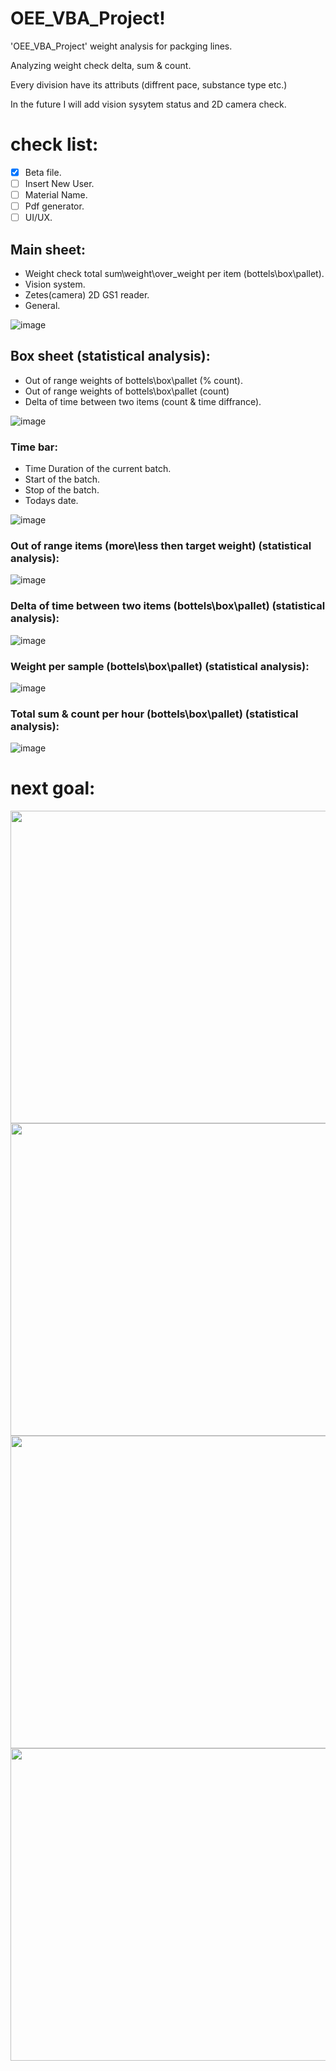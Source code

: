 # OEE_VBA_Project!

'OEE_VBA_Project' weight analysis for packging lines.

Analyzing weight check delta, sum & count.

Every division have its attributs (diffrent pace, substance type etc.) 

In the future I will add vision sysytem status and 2D camera check.

# check list:

- [x] Beta file.
- [ ] Insert New User.
- [ ] Material Name.
- [ ] Pdf generator.
- [ ] UI/UX.

## Main sheet:

- Weight check total sum\weight\over_weight per item (bottels\box\pallet).
- Vision system.
- Zetes(camera) 2D GS1 reader.
- General.

![image](https://github.com/lirankris/OEE_VBA_Project/blob/main/Photos/Main.jpg)

## Box sheet (statistical analysis):

- Out of range weights of bottels\box\pallet (% count).
- Out of range weights of bottels\box\pallet (count)
- Delta of time between two items (count & time diffrance).

![image](https://github.com/lirankris/OEE_VBA_Project/blob/main/Photos/Box_cout_delta.jpg)


### Time bar:

- Time Duration of the current batch.
- Start of the batch.
- Stop of the batch.
- Todays date.

![image](https://github.com/lirankris/OEE_VBA_Project/blob/main/Photos/time.jpg)


### Out of range items (more\less then target weight) (statistical analysis):

![image](https://github.com/lirankris/OEE_VBA_Project/blob/main/Photos/out_of_range.jpg)


### Delta of time between two items (bottels\box\pallet) (statistical analysis):

![image](https://github.com/lirankris/OEE_VBA_Project/blob/main/Photos/total_sum_delta_per_hour.jpg)


### Weight per sample (bottels\box\pallet) (statistical analysis):

![image](https://github.com/lirankris/OEE_VBA_Project/blob/main/Photos/weight_check_Box.jpg)


### Total sum & count per hour (bottels\box\pallet) (statistical analysis):

![image](https://github.com/lirankris/OEE_VBA_Project/blob/main/Photos/Box_total_sum_and_count.jpg)

# next goal:

<img src="https://github.com/lirankris/OEE_VBA_Project/blob/main/Photos/Main_new.jpg" width="800" height="500"> 
<img src="https://github.com/lirankris/OEE_VBA_Project/blob/main/Photos/Bottels_new.jpg" width="800" height="500">
<img src="https://github.com/lirankris/OEE_VBA_Project/blob/main/Photos/select_new.jpg" width="800" height="500">
<img src="https://github.com/lirankris/OEE_VBA_Project/blob/main/Photos/userInsert_new.jpg" width="800" height="500">


